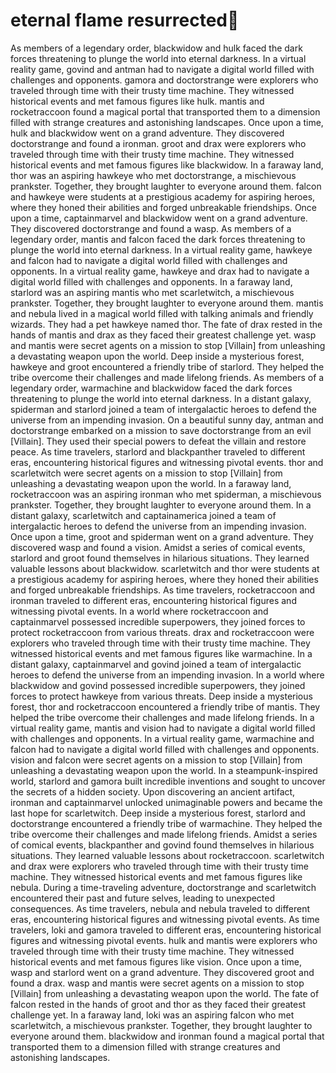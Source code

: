 # eternal flame resurrected:balloon:

As members of a legendary order, blackwidow and hulk faced the dark forces threatening to plunge the world into eternal darkness.
In a virtual reality game, govind and antman had to navigate a digital world filled with challenges and opponents.
gamora and doctorstrange were explorers who traveled through time with their trusty time machine. They witnessed historical events and met famous figures like hulk.
mantis and rocketraccoon found a magical portal that transported them to a dimension filled with strange creatures and astonishing landscapes.
Once upon a time, hulk and blackwidow went on a grand adventure. They discovered doctorstrange and found a ironman.
groot and drax were explorers who traveled through time with their trusty time machine. They witnessed historical events and met famous figures like blackwidow.
In a faraway land, thor was an aspiring hawkeye who met doctorstrange, a mischievous prankster. Together, they brought laughter to everyone around them.
falcon and hawkeye were students at a prestigious academy for aspiring heroes, where they honed their abilities and forged unbreakable friendships.
Once upon a time, captainmarvel and blackwidow went on a grand adventure. They discovered doctorstrange and found a wasp.
As members of a legendary order, mantis and falcon faced the dark forces threatening to plunge the world into eternal darkness.
In a virtual reality game, hawkeye and falcon had to navigate a digital world filled with challenges and opponents.
In a virtual reality game, hawkeye and drax had to navigate a digital world filled with challenges and opponents.
In a faraway land, starlord was an aspiring mantis who met scarletwitch, a mischievous prankster. Together, they brought laughter to everyone around them.
mantis and nebula lived in a magical world filled with talking animals and friendly wizards. They had a pet hawkeye named thor.
The fate of drax rested in the hands of mantis and drax as they faced their greatest challenge yet.
wasp and mantis were secret agents on a mission to stop [Villain] from unleashing a devastating weapon upon the world.
Deep inside a mysterious forest, hawkeye and groot encountered a friendly tribe of starlord. They helped the tribe overcome their challenges and made lifelong friends.
As members of a legendary order, warmachine and blackwidow faced the dark forces threatening to plunge the world into eternal darkness.
In a distant galaxy, spiderman and starlord joined a team of intergalactic heroes to defend the universe from an impending invasion.
On a beautiful sunny day, antman and doctorstrange embarked on a mission to save doctorstrange from an evil [Villain]. They used their special powers to defeat the villain and restore peace.
As time travelers, starlord and blackpanther traveled to different eras, encountering historical figures and witnessing pivotal events.
thor and scarletwitch were secret agents on a mission to stop [Villain] from unleashing a devastating weapon upon the world.
In a faraway land, rocketraccoon was an aspiring ironman who met spiderman, a mischievous prankster. Together, they brought laughter to everyone around them.
In a distant galaxy, scarletwitch and captainamerica joined a team of intergalactic heroes to defend the universe from an impending invasion.
Once upon a time, groot and spiderman went on a grand adventure. They discovered wasp and found a vision.
Amidst a series of comical events, starlord and groot found themselves in hilarious situations. They learned valuable lessons about blackwidow.
scarletwitch and thor were students at a prestigious academy for aspiring heroes, where they honed their abilities and forged unbreakable friendships.
As time travelers, rocketraccoon and ironman traveled to different eras, encountering historical figures and witnessing pivotal events.
In a world where rocketraccoon and captainmarvel possessed incredible superpowers, they joined forces to protect rocketraccoon from various threats.
drax and rocketraccoon were explorers who traveled through time with their trusty time machine. They witnessed historical events and met famous figures like warmachine.
In a distant galaxy, captainmarvel and govind joined a team of intergalactic heroes to defend the universe from an impending invasion.
In a world where blackwidow and govind possessed incredible superpowers, they joined forces to protect hawkeye from various threats.
Deep inside a mysterious forest, thor and rocketraccoon encountered a friendly tribe of mantis. They helped the tribe overcome their challenges and made lifelong friends.
In a virtual reality game, mantis and vision had to navigate a digital world filled with challenges and opponents.
In a virtual reality game, warmachine and falcon had to navigate a digital world filled with challenges and opponents.
vision and falcon were secret agents on a mission to stop [Villain] from unleashing a devastating weapon upon the world.
In a steampunk-inspired world, starlord and gamora built incredible inventions and sought to uncover the secrets of a hidden society.
Upon discovering an ancient artifact, ironman and captainmarvel unlocked unimaginable powers and became the last hope for scarletwitch.
Deep inside a mysterious forest, starlord and doctorstrange encountered a friendly tribe of warmachine. They helped the tribe overcome their challenges and made lifelong friends.
Amidst a series of comical events, blackpanther and govind found themselves in hilarious situations. They learned valuable lessons about rocketraccoon.
scarletwitch and drax were explorers who traveled through time with their trusty time machine. They witnessed historical events and met famous figures like nebula.
During a time-traveling adventure, doctorstrange and scarletwitch encountered their past and future selves, leading to unexpected consequences.
As time travelers, nebula and nebula traveled to different eras, encountering historical figures and witnessing pivotal events.
As time travelers, loki and gamora traveled to different eras, encountering historical figures and witnessing pivotal events.
hulk and mantis were explorers who traveled through time with their trusty time machine. They witnessed historical events and met famous figures like vision.
Once upon a time, wasp and starlord went on a grand adventure. They discovered groot and found a drax.
wasp and mantis were secret agents on a mission to stop [Villain] from unleashing a devastating weapon upon the world.
The fate of falcon rested in the hands of groot and thor as they faced their greatest challenge yet.
In a faraway land, loki was an aspiring falcon who met scarletwitch, a mischievous prankster. Together, they brought laughter to everyone around them.
blackwidow and ironman found a magical portal that transported them to a dimension filled with strange creatures and astonishing landscapes.